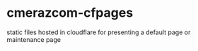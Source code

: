 # cmerazcom-cfpages
static files hosted in cloudflare for presenting a default page or maintenance page
